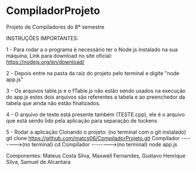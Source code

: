 # CompiladorProjeto

Projeto de Compiladores do 8º semestre

INSTRUÇÕES IMPORTANTES:

1 - Para rodar a o programa é necessário ter o Node.js instalado na sua máquina,
Link para download no site oficial: https://nodejs.org/en/download/

2 - Depois entre na pasta da raíz do projeto pelo terminal e digite "node app.js"

3 - Os arquivos table.js e o fTable.js não estão sendo usados na execução do app.js
estes dois arquivos são referentes a tabela e ao preenchedor da tabela que ainda não estão finalizados.

4 - O arquivo de teste está presente também (TESTE.cpp), ele é o arquivo que está sendo lido pela aplicação para separação de tockens

5 - Rodar a aplicação
Clonando o projeto: (no terminal com o git instalado) git clone https://github.com/matcs06/CompiladorProjeto.git Compilador
-------->(no terminal) cd Compilador
-------->(no terminal) node app.js

Componentes:
Mateus Costa Silva,
Maxwell Fernandes,
Gustavo Henrique Silva,
Samuel de Alcantara
